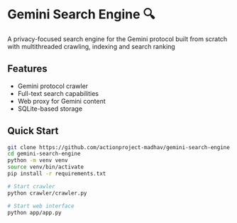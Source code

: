 # Gemini Search Engine 🔍


A privacy-focused search engine for the Gemini protocol built from scratch with multithreaded crawling, indexing and search ranking

## Features
- Gemini protocol crawler
- Full-text search capabilities
- Web proxy for Gemini content
- SQLite-based storage

## Quick Start
```bash
git clone https://github.com/actionproject-madhav/gemini-search-engine
cd gemini-search-engine
python -m venv venv
source venv/bin/activate
pip install -r requirements.txt

# Start crawler
python crawler/crawler.py

# Start web interface
python app/app.py
